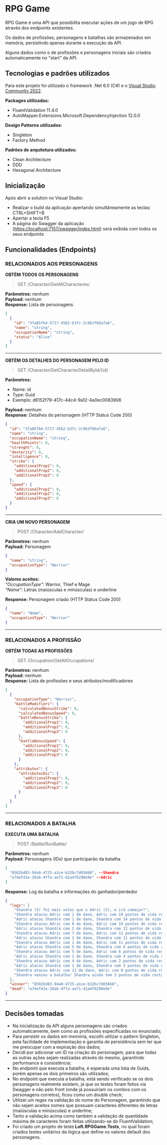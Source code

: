 # RPG Game

RPG Game é uma API que possibilita executar ações de um jogo de RPG através dos endpoints existentes.

Os dados de profissões, personagens e batalhas são armazenados em memória, persistindo apenas durante a execução da API.

Alguns dados como o de profissões e personagens iniciais são criados automaticamente no "start" da API.

## Tecnologias e padrões utilizados

Para este projeto foi utilizado o framework .Net 6.0 (C#) e o [Visual Studio Community 2022](https://visualstudio.microsoft.com/pt-br/vs/community/).

**Packages utilizadas:**

- FluentValidation 11.4.0
- AutoMapper.Extensions.Microsoft.DependencyInjection 12.0.0

**Design Patterns utilizados:**

- Singleton
- Factory Method

**Padrões de arquitetura utilizados:**

- Clean Architecture
- DDD
- Hexagonal Architecture

## Inicialização  

Após abrir a solution no Visual Studio:
- Realizar o build da aplicação apertando simultâneamente as teclas: CTRL+SHIFT+B
- Apertar a tecla F5
- A página do Swagger da aplicação (<https://localhost:7157/swagger/index.html>) será exibida com todos os seus endpoints

## Funcionalidades (Endpoints)
###  RELACIONADOS AOS PERSONAGENS  

**OBTÉM TODOS OS PERSONAGENS** 
> GET /Character/GetAllCharacteres/

**Parâmetros:** nenhum  
**Payload:** nenhum  
**Response:** Lista de personagens

```json
[
  {
    "id": "3fa85f64-5717-4562-b3fc-2c963f66afa6",
    "name": "string",
    "occupationName": "string",
    "status": "Alive"
  }
]
```
___

**OBTÉM OS DETALHES DO PERSONAGEM PELO ID** 
> GET /Character/GetCharacterDetailById/{id}

**Parâmetros:**  
- Name: id  
- Type: Guid  
- Exemplo: d6152f79-417c-44c4-9a12-4a0ec0083906
  
**Payload:** nenhum  
**Response:** Detalhes do personagem (HTTP Status Code 200)

```json
{
  "id": "3fa85f64-5717-4562-b3fc-2c963f66afa6",
  "name": "string",
  "occupationName": "string",
  "healthPoints": 0,
  "strenght": 0,
  "dexterity": 0,
  "intelligence": 0,
  "strike": {
    "additionalProp1": 0,
    "additionalProp2": 0,
    "additionalProp3": 0
  },
  "speed": {
    "additionalProp1": 0,
    "additionalProp2": 0,
    "additionalProp3": 0
  }
}
```
___
**CRIA UM NOVO PERSONAGEM** 
> POST /Character/AddCharacter/

**Parâmetros:** nenhum    
**Payload:** Personagem
```json
{
  "name": "string",
  "occupationType": "Warrior"
}
```
**Valores aceitos:**  
_"OccupationType":_ Warrior, Thief e Mage  
_"Name":_ Letras (maiúsculas e minúsculas) e underline

  
**Response:** Personagem criado (HTTP Status Code 200)

```json
{
  "name": "Nome",
  "occupationType": "Warrior"
}
```
___
###  RELACIONADOS A PROFISSÃO

**OBTÉM TODAS AS PROFISSÕES** 
> GET /Occupation/GetAllOccupations/

**Parâmetros:** nenhum  
**Payload:** nenhum  
**Response:** Lista de profissões e seus atributos/modificadores

```json
[
  {
    "occupationType": "Warrior",
    "battleModifiers": {
      "calculatedBonusStrike": 0,
      "calculatedBonusSpeed": 0,
      "battleBonusStrike": {
        "additionalProp1": 0,
        "additionalProp2": 0,
        "additionalProp3": 0
      },
      "battleBonusSpeed": {
        "additionalProp1": 0,
        "additionalProp2": 0,
        "additionalProp3": 0
      }
    },
    "attributes": {
      "attributesDic": {
        "additionalProp1": 0,
        "additionalProp2": 0,
        "additionalProp3": 0
      }
    }
  }
]
```
___
###  RELACIONADOS A BATALHA

**EXECUTA UMA BATALHA** 
> POST /Battle/RunBattle/

**Parâmetros:** nenhum  
**Payload:** Personagens (IDs) que participarão da batalha
```json
[
  "8502bd83-94a0-4725-a1ce-b32bc7d03660", --Shandra
  "e74ef41e-20ab-4ffa-ae71-d1a4f6298e9e" --Adric
]
```
  
**Response:** Log da batalha e informações do ganhador/perdedor

```json
{
  "logs": [
    "Shandra (5) foi mais veloz que o Adric (3), e irá começar!",
    "Shandra atacou Adric com 1 de dano, Adric com 19 pontos de vida restantes",
    "Adric atacou Shandra com 1 de dano, Shandra com 14 pontos de vida restantes",
    "Shandra atacou Adric com 0 de dano, Adric com 19 pontos de vida restantes",
    "Adric atacou Shandra com 2 de dano, Shandra com 12 pontos de vida restantes",
    "Shandra atacou Adric com 7 de dano, Adric com 12 pontos de vida restantes",
    "Adric atacou Shandra com 1 de dano, Shandra com 11 pontos de vida restantes",
    "Shandra atacou Adric com 1 de dano, Adric com 11 pontos de vida restantes",
    "Adric atacou Shandra com 5 de dano, Shandra com 6 pontos de vida restantes",
    "Shandra atacou Adric com 5 de dano, Adric com 6 pontos de vida restantes",
    "Adric atacou Shandra com 2 de dano, Shandra com 4 pontos de vida restantes",
    "Shandra atacou Adric com 4 de dano, Adric com 2 pontos de vida restantes",
    "Adric atacou Shandra com 1 de dano, Shandra com 3 pontos de vida restantes",
    "Shandra atacou Adric com 11 de dano, Adric com 0 pontos de vida restantes",
    "Shandra venceu a batalha! Shandra ainda tem 3 pontos de vida restantes!"
  ],
  "winner": "8502bd83-94a0-4725-a1ce-b32bc7d03660",
  "dead": "e74ef41e-20ab-4ffa-ae71-d1a4f6298e9e"
}
```
___

## Decisões tomadas
- Na inicialização da API alguns personagens são criados automaticamente, bem como as profissões especificadas no enunciado;
- Para persistir os dados em memória, escolhi utilizar o pattern Singleton, pela facilidade de implementação e garantia de persistência sem ter que me preocupar com a expiração dos dados;
- Decidi por adicionar um ID na criação do personagem, para que todas as outras ações sejam realizadas através do mesmo, garantindo performance e consistência;
- No endpoint que executa a batalha, é esperada uma lista de Guids, porém apenas os dois primeiros são utilizados;
- No endpoint que executa a batalha, está sendo verificado se os dois personagens realmente existem, já que os testes foram feitos via Swagger e não pelo front (onde já possuiriam os combos com os personagens corretos), ficou como um double check;
- Utilizei um regex na validação do nome do Personagem, garantindo que não sejam aceitos nomes que possuam caracteres diferentes de letras (maiúsculas e minúsculas) e underline;
- Tanto a validação acima como também a validação de quantidade máxima de caracteres foram feitas utilizando-se do FluentValidation;
- Foi criado um projeto de teste **Loft.RPGGame.Tests**, no qual foram criados testes unitários da lógica que define os valores default dos personagens.